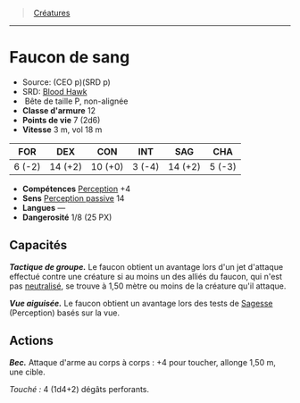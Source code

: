 ﻿---
!MonsterItem
Family: MonsterHD
Type: Bête
Size: P
Alignment: non-alignée
ArmorClass: 12
HitPoints: 7 (2d6)
Speed: 3 m, vol 18 m
Strength: ' 6 (-2)'
Dexterity: 14 (+2)
Constitution: 10 (+0)
Intelligence: ' 3 (-4)'
Wisdom: 14 (+2)
Charisma: ' 5 (-3)'
Skills: '[Perception](hd_abilities_wisdom_perception.md) +4'
Senses: '[Perception passive](hd_abilities_dexterity_perception_passive.md) 14'
Languages: —
Challenge: 1/8 (25 PX)
Id: monsters_hd.md#faucon-de-sang
ParentLink: monsters_hd.md#créatures
Name: Faucon de sang
ParentName: Créatures
NameLevel: 1
AltName: '[Blood Hawk](srd_monsters_blood_hawk.md)'
Source: (CEO p)(SRD p)
Attributes: {}
---
> [Créatures](hd_monsters.md)

---

# Faucon de sang

- Source: (CEO p)(SRD p)
- SRD: [Blood Hawk](srd_monsters_blood_hawk.md)
-  Bête de taille P, non-alignée
- **Classe d'armure** 12
- **Points de vie** 7 (2d6)
- **Vitesse** 3 m, vol 18 m

|FOR|DEX|CON|INT|SAG|CHA|
|---|---|---|---|---|---|
| 6 (-2)|14 (+2)|10 (+0)| 3 (-4)|14 (+2)| 5 (-3)|

- **Compétences** [Perception](hd_abilities_wisdom_perception.md) +4
- **Sens** [Perception passive](hd_abilities_dexterity_perception_passive.md) 14
- **Langues** —
- **Dangerosité** 1/8 (25 PX)

## Capacités

**_Tactique de groupe._** Le faucon obtient un avantage lors d'un jet d'attaque effectué contre une créature si au moins un des alliés du faucon, qui n'est pas [neutralisé](hd_conditions_neutralise.md), se trouve à 1,50 mètre ou moins de la créature qu'il attaque.

**_Vue aiguisée._** Le faucon obtient un avantage lors des tests de [Sagesse](hd_abilities_wisdom.md) (Perception) basés sur la vue.

## Actions

**_Bec._** Attaque d'arme au corps à corps : +4 pour toucher, allonge 1,50 m, une cible.

_Touché :_ 4 (1d4+2) dégâts perforants.


